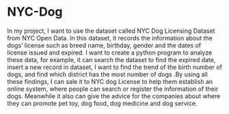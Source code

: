 # NYC-Dog
In my project, I want to use the dataset called NYC Dog Licensing Dataset from NYC Open Data. In this dataset, it records the information about the dogs’ license such as breed name, birthday, gender and the dates of license issued and expired. I want to create a python program to analyze these data, for example, it can search the dataset to find the expired date, insert a new record in dataset, I want to find the trend of the birth number of dogs, and find which district has the most number of dogs .By using all these findings, I can sale it to NYC dog License to help them establish an online system, where people can search or register the information of their dogs. Meanwhile it also can give the advice for the companies about where they can promote pet toy, dog food, dog medicine and dog service.
